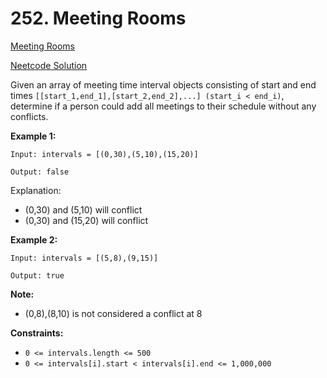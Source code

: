 # 252. Meeting Rooms

[Meeting Rooms](https://neetcode.io/problems/meeting-schedule)

[Neetcode Solution](https://www.youtube.com/watch?v=PaJxqZVPhbg&pp=ygUWbmVldGNvZGUgTWVldGluZyBSb29tcw%3D%3D)

Given an array of meeting time interval objects consisting of start and end
times `[[start_1,end_1],[start_2,end_2],...] (start_i < end_i)`, determine if a
person could add all meetings to their schedule without any conflicts.

**Example 1:**

```
Input: intervals = [(0,30),(5,10),(15,20)]

Output: false
```

Explanation:

- (0,30) and (5,10) will conflict
- (0,30) and (15,20) will conflict

**Example 2:**

```
Input: intervals = [(5,8),(9,15)]

Output: true
```

**Note:**

- (0,8),(8,10) is not considered a conflict at 8

**Constraints:**

- `0 <= intervals.length <= 500`
- `0 <= intervals[i].start < intervals[i].end <= 1,000,000`
